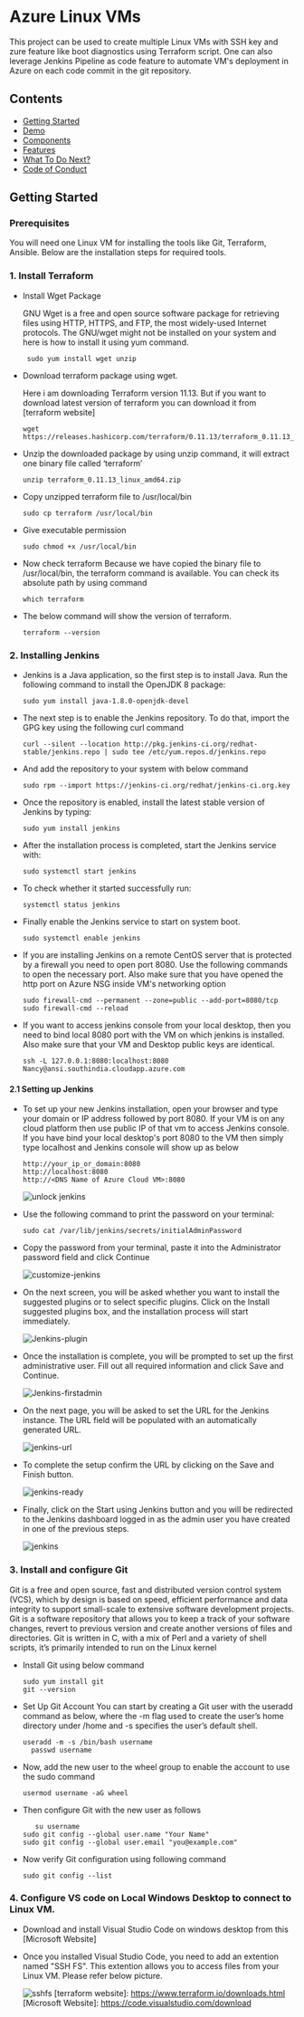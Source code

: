 # Azure Linux VMs
This project can be used to create multiple Linux VMs with SSH key and zure feature like boot diagnostics using Terraform script. One can also leverage Jenkins Pipeline as code feature to automate VM's deployment in Azure on each code commit in the git repository.


## Contents

* [Getting Started](#getting-started)
* [Demo](#demo)
* [Components](#components)
* [Features](docs/readmes/README.md#features)
* [What To Do Next?](#what-to-do-next)
* [Code of Conduct](#code-of-conduct)

## Getting Started

### Prerequisites
You will need one Linux VM for installing the tools like Git, Terraform, Ansible. Below are the installation steps for required tools.

### 1. Install Terraform

- Install Wget Package 

  GNU Wget is a free and open source software package for retrieving files using HTTP, HTTPS, and FTP, the most widely-used Internet protocols. The GNU/wget might not be installed on your system and here is how to install it using yum command.
 
  ```shell
   sudo yum install wget unzip
   ```
- Download terraform package using wget.

  Here i am downloading Terraform version 11.13. But if you want to download latest version of terraform you can download it from [terraform website]
  
   ```shell
  wget  https://releases.hashicorp.com/terraform/0.11.13/terraform_0.11.13_linux_amd64.zip
  ```
- Unzip the downloaded package by using unzip command, it will extract one binary file called ‘terraform’  
   ```shell
  unzip terraform_0.11.13_linux_amd64.zip 
   ```
- Copy unzipped terraform file to /usr/local/bin
   ```shell
  sudo cp terraform /usr/local/bin
     ```
- Give executable permission    
   ```shell
  sudo chmod +x /usr/local/bin
     ```
- Now check terraform
	Because we have copied the binary file to /usr/local/bin, the terraform command is available. You can check its absolute path by using   command 
    ```shell
  which terraform
     ```    
- The below command will show the version of terraform.
   ```shell
  terraform --version   
    ```
### 2. Installing Jenkins
- Jenkins is a Java application, so the first step is to install Java. Run the following command to install the OpenJDK 8 package:
   ```shell
  sudo yum install java-1.8.0-openjdk-devel   
    ```
- The next step is to enable the Jenkins repository. To do that, import the GPG key using the following curl command
   ```shell
  curl --silent --location http://pkg.jenkins-ci.org/redhat-stable/jenkins.repo | sudo tee /etc/yum.repos.d/jenkins.repo   
    ```
- And add the repository to your system with below command
   ```shell
  sudo rpm --import https://jenkins-ci.org/redhat/jenkins-ci.org.key   
    ```
- Once the repository is enabled, install the latest stable version of Jenkins by typing:
   ```shell
  sudo yum install jenkins   
    ```
- After the installation process is completed, start the Jenkins service with:
  ```shell
  sudo systemctl start jenkins   
    ```
- To check whether it started successfully run:
  ```shell
  systemctl status jenkins   
    ```
- Finally enable the Jenkins service to start on system boot.
  ```shell
  sudo systemctl enable jenkins   
    ```
- If you are installing Jenkins on a remote CentOS server that is protected by a firewall you need to open port 8080. Use the following commands to open the necessary port. Also make sure that you have opened the http port on Azure NSG inside VM's networking option
  ```shell
  sudo firewall-cmd --permanent --zone=public --add-port=8080/tcp
  sudo firewall-cmd --reload  
    ```
- If you want to access jenkins console from your local desktop, then you need to bind local 8080 port with the VM on which jenkins is installed. Also make sure that your VM and Desktop public keys are identical.
  ```shell
  ssh -L 127.0.0.1:8080:localhost:8080 Nancy@ansi.southindia.cloudapp.azure.com  
    ```
#### 2.1 Setting up Jenkins
 - To set up your new Jenkins installation, open your browser and type your domain or IP address followed by port 8080. If your VM is on    any cloud platform then use public IP of that vm to access Jenkins console. If you have bind your local desktop's port 8080 to the VM    then simply type localhost and Jenkins console will show up as below
    ```shell
  	http://your_ip_or_domain:8080
  	http://localhost:8080
  	http://<DNS Name of Azure Cloud VM>:8080
     ```
   
   ![unlock jenkins](unlock-jenkins.jpg)
 
 - Use the following command to print the password on your terminal:
     ```shell
  	sudo cat /var/lib/jenkins/secrets/initialAdminPassword
     ```
 - Copy the password from your terminal, paste it into the Administrator password field and click Continue
   
   ![customize-jenkins](customize-jenkins.jpg)
 - On the next screen, you will be asked whether you want to install the suggested plugins or to select specific plugins. Click on  	the Install suggested plugins box, and the installation process will start immediately.
   
   ![Jenkins-plugin](Jenkins-plugin.jpg)
   
 - Once the installation is complete, you will be prompted to set up the first administrative user. Fill out all required information and click Save and Continue.
 
   ![Jenkins-firstadmin](Jenkins-firstadmin.jpg) 
 
 - On the next page, you will be asked to set the URL for the Jenkins instance. The URL field will be populated with an automatically generated URL.

   ![jenkins-url](jenkins-url.jpg)
 - To complete the setup confirm the URL by clicking on the Save and Finish button.
 
   ![jenkins-ready](jenkins-ready.jpg)
   
 - Finally, click on the Start using Jenkins button and you will be redirected to the Jenkins dashboard logged in as the admin user you have created in one of the previous steps. 
   
   ![jenkins](jenkins.jpg)
 
### 3. Install and configure Git
   Git is a free and open source, fast and distributed version control system (VCS), which by design is based on speed, efficient   performance and data integrity to support small-scale to extensive software development projects.
   Git is a software repository that allows you to keep a track of your software changes, revert to previous version and create another versions of files and directories.
   Git is written in C, with a mix of Perl and a variety of shell scripts, it’s primarily intended to run on the Linux kernel

 - Install Git using below command
     ```shell
  	sudo yum install git
	git --version
     ``` 
 - Set Up Git Account
   You can start by creating a Git user with the useradd command as below, where the -m flag used to create the user’s home directory    under /home and -s specifies the user’s default shell.
      ```shell
  	useradd -m -s /bin/bash username 
        passwd username
     ``` 
 - Now, add the new user to the wheel group to enable the account to use the sudo command
      ```shell
  	usermod username -aG wheel
     ``` 
 - Then configure Git with the new user as follows
      ```shell
         su username 
	 sudo git config --global user.name "Your Name"
	 sudo git config --global user.email "you@example.com"
     ``` 
- Now verify Git configuration using following command
     ```shell
  	sudo git config --list
     ``` 

### 4. Configure VS code on Local Windows Desktop to connect to Linux VM.

- Download and install Visual Studio Code on windows desktop from this [Microsoft Website]
- Once you installed Visual Studio Code, you need to add an extention named "SSH FS". This extention allows you to access files from your Linux VM. Please refer below picture. 
	
	![sshfs](sshfs.jpg)
  [terraform website]: https://www.terraform.io/downloads.html
  [Microsoft Website]: https://code.visualstudio.com/download
